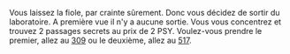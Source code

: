 Vous laissez la fiole, par crainte sûrement. Donc vous décidez de sortir du laboratoire. A première vue il n'y a aucune sortie. Vous vous concentrez et trouvez 2 passages secrets au prix de 2 PSY. Voulez-vous prendre le premier, allez au [309](309) ou le deuxième, allez au [517](517).
